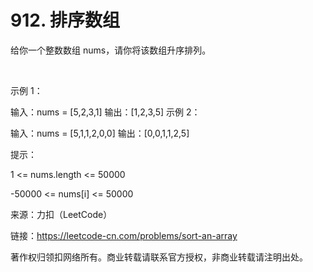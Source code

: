 # 912. 排序数组
给你一个整数数组 nums，请你将该数组升序排列。

 

示例 1：

输入：nums = [5,2,3,1]
输出：[1,2,3,5]
示例 2：

输入：nums = [5,1,1,2,0,0]
输出：[0,0,1,1,2,5]
 

提示：

1 <= nums.length <= 50000

-50000 <= nums[i] <= 50000


来源：力扣（LeetCode）

链接：https://leetcode-cn.com/problems/sort-an-array

著作权归领扣网络所有。商业转载请联系官方授权，非商业转载请注明出处。